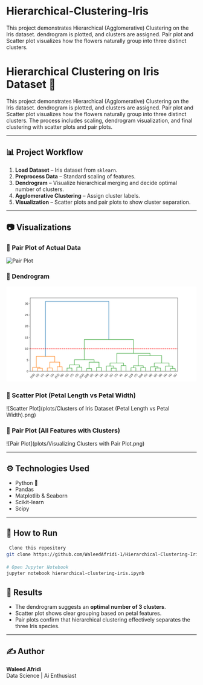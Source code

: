 # Hierarchical-Clustering-Iris
This project demonstrates Hierarchical (Agglomerative) Clustering on the Iris dataset. dendrogram is plotted, and clusters are assigned. Pair plot and Scatter plot visualizes how the flowers naturally group into three distinct clusters.


# Hierarchical Clustering on Iris Dataset 🌸

This project demonstrates Hierarchical (Agglomerative) Clustering on the Iris dataset. dendrogram is plotted, and clusters are assigned. Pair plot and Scatter plot visualizes how the flowers naturally group into three distinct clusters.
The process includes scaling, dendrogram visualization, and final clustering with scatter plots and pair plots.

---

## 📊 Project Workflow
1. **Load Dataset** – Iris dataset from `sklearn`.  
2. **Preprocess Data** – Standard scaling of features.  
3. **Dendrogram** – Visualize hierarchical merging and decide optimal number of clusters.  
4. **Agglomerative Clustering** – Assign cluster labels.  
5. **Visualization** – Scatter plots and pair plots to show cluster separation.

---

## 📷 Visualizations

### 🔹 Pair Plot of Actual Data
![Pair Plot](plots/ActualPairplot.png)

### 🔹 Dendrogram
![Dendrogram](plots/Dendrogram.png)

### 🔹 Scatter Plot (Petal Length vs Petal Width)
![Scatter Plot](plots/Clusters of Iris Dataset (Petal Length vs Petal Width).png)

### 🔹 Pair Plot (All Features with Clusters)
![Pair Plot](plots/Visualizing Clusters with Pair Plot.png)  


---

## ⚙️ Technologies Used
- Python 🐍  
- Pandas  
- Matplotlib & Seaborn  
- Scikit-learn  
- Scipy  

---

## 🚀 How to Run
```bash
 Clone this repository
git clone https://github.com/WaleedAfridi-1/Hierarchical-Clustering-Iris.git

# Open Jupyter Notebook
jupyter notebook hierarchical-clustering-iris.ipynb
```

## 📌 Results

- The dendrogram suggests an **optimal number of 3 clusters**.  
- Scatter plot shows clear grouping based on petal features.  
- Pair plots confirm that hierarchical clustering effectively separates the three Iris species.  

---

## ✍️ Author

**Waleed Afridi**  
Data Science | Ai Enthusiast  

